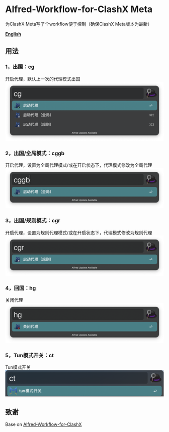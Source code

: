 # Alfred-Workflow-for-ClashX Meta
为ClashX Meta写了个workflow便于控制（确保ClashX Meta版本为最新）

 **[English](https://github.com/hbsgithub/Alfred-Workflow-for-ClashX-Meta/blob/main/README_en.md)**
## 用法
### 1，出国：cg
开启代理，默认上一次的代理模式出国
![出国：cg](https://github.com/hbsgithub/Alfred-Workflow-for-ClashX-Meta/blob/main/img/cg.png)

### 2，出国/全局模式：cggb
开启代理，设置为全局代理模式/或在开启状态下，代理模式修改为全局代理
![出国/全局模式：cggb](https://github.com/hbsgithub/Alfred-Workflow-for-ClashX-Meta/blob/main/img/cggb.png)

### 3，出国/规则模式：cgr
开启代理，设置为规则代理模式/或在开启状态下，代理模式修改为规则代理
![出国/规则模式：cgr](https://github.com/hbsgithub/Alfred-Workflow-for-ClashX-Meta/blob/main/img/cgr.png)

### 4，回国：hg
关闭代理
![回国：hg](https://github.com/hbsgithub/Alfred-Workflow-for-ClashX-Meta/blob/main/img/hg.png)

### 5，Tun模式开关：ct
Tun模式开关
![Tun模式开关：ct](https://github.com/hbsgithub/Alfred-Workflow-for-ClashX-Meta/blob/main/img/ct.png)

## 致谢
Base on [Alfred-Workflow-for-ClashX](https://github.com/Bennie-CHEN/Alfred-Workflow-for-ClashX)
